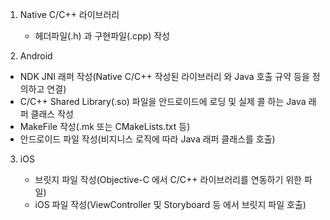1. Native C/C++ 라이브러리

     - 헤더파일(.h)  과 구현파일(.cpp) 작성

2.  Android

  
   - NDK JNI 래퍼 작성(Native C/C++ 작성된 라이브러리 와 Java  호출 규약 등을 정의하고 연결)
   -  C/C++ Shared Library(.so) 파일을 안드로이드에 로딩 및 실제 콜 하는 Java 래퍼 클래스 작성
   -  MakeFile 작성(.mk 또는 CMakeLists.txt 등)
   -  안드로이드 파일 작성(비지니스 로직에 따라 Java 래퍼 클래스를 호출)

    
3. iOS

    - 브릿지 파일 작성(Objective-C 에서 C/C++ 라이브러리를 연동하기 위한 파일)
    - iOS 파일 작성(ViewController 및 Storyboard 등 에서 브릿지 파일 호출)


